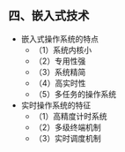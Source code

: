 ## 四、嵌入式技术
- 嵌入式操作系统的特点
	- （1）系统内核小
	- （2）专用性强
	- （3）系统精简
	- （4）高实时性
	- （5）多任务的操作系统
- 实时操作系统的特征
	- （1）高精度计时系统
	- （2）多级终端机制
	- （3）实时调度机制